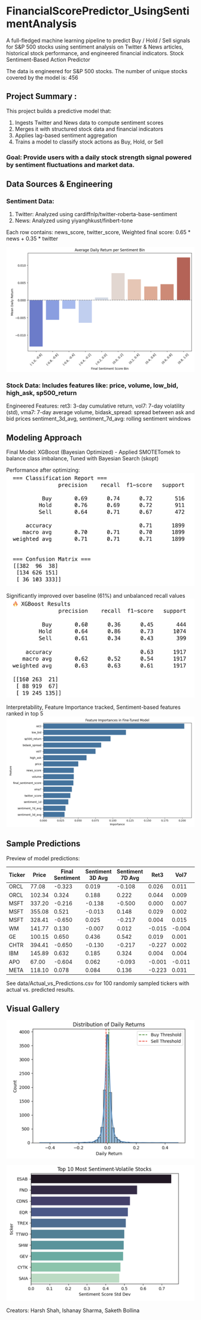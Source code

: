 # FinancialScorePredictor_UsingSentimentAnalysis
A full-fledged machine learning pipeline to predict Buy / Hold / Sell signals for S&P 500 stocks using sentiment analysis on Twitter & News articles, historical stock performance, and engineered financial indicators. Stock Sentiment-Based Action Predictor

The data is engineered for S&P 500 stocks. The number of unique stocks covered by the model is: 456

## **Project Summary :**

This project builds a predictive model that: 
1) Ingests Twitter and News data to compute sentiment scores
2) Merges it with structured stock data and financial indicators
3) Applies lag-based sentiment aggregation
4) Trains a model to classify stock actions as Buy, Hold, or Sell

### **Goal:** Provide users with a daily stock strength signal powered by sentiment fluctuations and market data.

## **Data Sources & Engineering**

### **Sentiment Data:**
1) Twitter: Analyzed using cardiffnlp/twitter-roberta-base-sentiment
2) News: Analyzed using yiyanghkust/finbert-tone

Each row contains: news_score, twitter_score, Weighted final score: 0.65 * news + 0.35 * twitter

![SentimentPerformance](visualization/Sentiment_performance.png)

### **Stock Data:** Includes features like: price, volume, low_bid, high_ask, sp500_return
Engineered Features: ret3: 3-day cumulative return, vol7: 7-day volatility (std), vma7: 7-day average volume, bidask_spread: spread between ask and bid prices
sentiment_3d_avg, sentiment_7d_avg: rolling sentiment windows

## **Modeling Approach**

Final Model: XGBoost (Bayesian Optimized) - Applied SMOTETomek to balance class imbalance, Tuned with Bayesian Search (skopt)

Performance after optimizing:
![FinalModel](visualization/Bayes_XGB.png)

Significantly improved over baseline (61%) and unbalanced recall values 
![BaselineModel](visualization/Baseline_model.png)

Interpretability, Feature Importance tracked, Sentiment-based features ranked in top 5
![FeatureImportance](visualization/Feature_Imp_final.png)


## **Sample Predictions**

Preview of model predictions:

| Ticker | Price   | Final Sentiment | Sentiment 3D Avg | Sentiment 7D Avg | Ret3   | Vol7   | Actual Action | Predicted Action |
|--------|---------|------------------|------------------|------------------|--------|--------|----------------|-------------------|
| ORCL   | 77.08   | -0.323           | 0.019            | -0.108           | 0.026  | 0.011  | Buy            | Buy               |
| ORCL   | 102.34  | 0.324            | 0.188            | 0.222            | 0.044  | 0.009  | Buy            | Buy               |
| MSFT   | 337.20  | -0.216           | -0.138           | -0.500           | 0.000  | 0.007  | Buy            | Buy               |
| MSFT   | 355.08  | 0.521            | -0.013           | 0.148            | 0.029  | 0.002  | Sell           | Buy               |
| MSFT   | 328.41  | -0.650           | 0.025            | -0.217           | 0.004  | 0.015  | Buy            | Buy               |
| WM     | 141.77  | 0.130            | -0.007           | 0.012            | -0.015 | -0.004 | Hold           | Hold              |
| GE     | 100.15  | 0.650            | 0.436            | 0.542            | 0.019  | 0.001  | Hold           | Hold              |
| CHTR   | 394.41  | -0.650           | -0.130           | -0.217           | -0.227 | 0.002  | Sell           | Sell              |
| IBM    | 145.89  | 0.632            | 0.185            | 0.324            | 0.004  | 0.004  | Hold           | Hold              |
| APO    | 67.00   | -0.604           | 0.062            | -0.093           | -0.001 | -0.011 | Hold           | Hold              |
| META   | 118.10  | 0.078            | 0.084            | 0.136            | -0.223 | 0.031  | Buy            | Buy               |

See data/Actual_vs_Predictions.csv for 100 randomly sampled tickers with actual vs. predicted results.


## **Visual Gallery**

![ThresholdStocksRange](visualization/Threshold_range.png)

![Top10SentimentVolatileStocks](visualization/Top_10_sentiment_volatile_stocks.png)

Creators: Harsh Shah, Ishanay Sharma, Saketh Bollina

